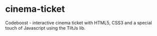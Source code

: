 # cinema-ticket
Codeboost - interactive cinema ticket with HTML5, CSS3 and a special touch of Javascript using the TiltJs lib.
